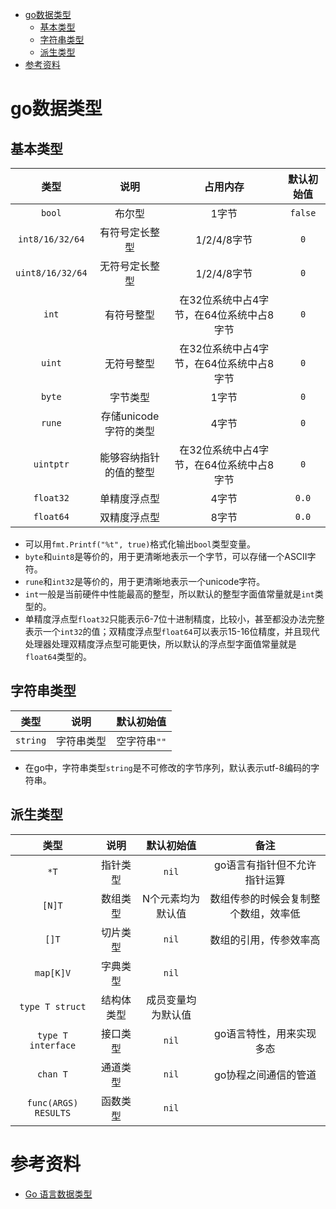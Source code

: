 - [go数据类型](#go数据类型)
  - [基本类型](#基本类型)
  - [字符串类型](#字符串类型)
  - [派生类型](#派生类型)
- [参考资料](#参考资料)

# go数据类型

## 基本类型

|       类型       |          说明          |                 占用内存                 | 默认初始值 |
| :--------------: | :--------------------: | :--------------------------------------: | :--------: |
|      `bool`      |         布尔型         |                  1字节                   |  `false`   |
| `int8/16/32/64`  |     有符号定长整型     |               1/2/4/8字节                |    `0`     |
| `uint8/16/32/64` |     无符号定长整型     |               1/2/4/8字节                |    `0`     |
|      `int`       |       有符号整型       | 在32位系统中占4字节，在64位系统中占8字节 |    `0`     |
|      `uint`      |       无符号整型       | 在32位系统中占4字节，在64位系统中占8字节 |    `0`     |
|      `byte`      |        字节类型        |                  1字节                   |    `0`     |
|      `rune`      | 存储unicode字符的类型  |                  4字节                   |    `0`     |
|    `uintptr`     | 能够容纳指针的值的整型 | 在32位系统中占4字节，在64位系统中占8字节 |    `0`     |
|    `float32`     |      单精度浮点型      |                  4字节                   |   `0.0`    |
|    `float64`     |      双精度浮点型      |                  8字节                   |   `0.0`    |

- 可以用`fmt.Printf("%t", true)`格式化输出`bool`类型变量。
- `byte`和`uint8`是等价的，用于更清晰地表示一个字节，可以存储一个ASCII字符。
- `rune`和`int32`是等价的，用于更清晰地表示一个unicode字符。
- `int`一般是当前硬件中性能最高的整型，所以默认的整型字面值常量就是`int`类型的。
- 单精度浮点型`float32`只能表示6-7位十进制精度，比较小，甚至都没办法完整表示一个`int32`的值；双精度浮点型`float64`可以表示15-16位精度，并且现代处理器处理双精度浮点型可能更快，所以默认的浮点型字面值常量就是`float64`类型的。

## 字符串类型

|   类型   |    说明    |  默认初始值  |
| :------: | :--------: | :----------: |
| `string` | 字符串类型 | 空字符串`""` |

- 在go中，字符串类型`string`是不可修改的字节序列，默认表示utf-8编码的字符串。

## 派生类型

|         类型         |    说明    |     默认初始值     |                 备注                 |
| :------------------: | :--------: | :----------------: | :----------------------------------: |
|         `*T`         |  指针类型  |       `nil`        |     go语言有指针但不允许指针运算     |
|        `[N]T`        |  数组类型  | N个元素均为默认值  | 数组传参的时候会复制整个数组，效率低 |
|        `[]T`         |  切片类型  |       `nil`        |        数组的引用，传参效率高        |
|      `map[K]V`       |  字典类型  |       `nil`        |                                      |
|   `type T struct`    | 结构体类型 | 成员变量均为默认值 |                                      |
|  `type T interface`  |  接口类型  |       `nil`        |       go语言特性，用来实现多态       |
|       `chan T`       |  通道类型  |       `nil`        |         go协程之间通信的管道         |
| `func(ARGS) RESULTS` |  函数类型  |       `nil`        |                                      |

# 参考资料

- [Go 语言数据类型](https://www.runoob.com/go/go-data-types.html)
